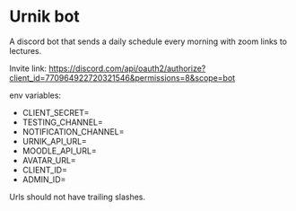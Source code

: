 # Urnik bot
A discord bot that sends a daily schedule every morning with zoom links to lectures.

Invite link:
https://discord.com/api/oauth2/authorize?client_id=770964922720321546&permissions=8&scope=bot

env variables:
* CLIENT_SECRET=
* TESTING_CHANNEL=
* NOTIFICATION_CHANNEL=
* URNIK_API_URL=
* MOODLE_API_URL=
* AVATAR_URL=
* CLIENT_ID=
* ADMIN_ID=

Urls should not have trailing slashes.
